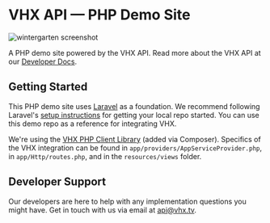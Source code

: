 # VHX API &mdash; PHP Demo Site
![wintergarten screenshot](https://cloud.githubusercontent.com/assets/447100/13134060/225066d0-d5b7-11e5-9ab4-d0a360b0c6c6.jpg)

A PHP demo site powered by the VHX API. Read more about the VHX API at our [Developer Docs](http://dev.vhx.tv).

## Getting Started

This PHP demo site uses [Laravel](http://laravel.com) as a foundation. We recommend following Laravel's [setup instructions](https://laravel.com/docs/5.2/installation) for getting your local repo started. You can use this demo repo as a reference for integrating VHX.

We're using the [VHX PHP Client Library](github.com/vhx/vhx-php) (added via Composer). Specifics of the VHX integration can be found in  `app/providers/AppServiceProvider.php`, in `app/Http/routes.php`, and in the `resources/views` folder.

## Developer Support

Our developers are here to help with any implementation questions you might have. Get in touch with us via email at [api@vhx.tv](api@vhx.tv).
